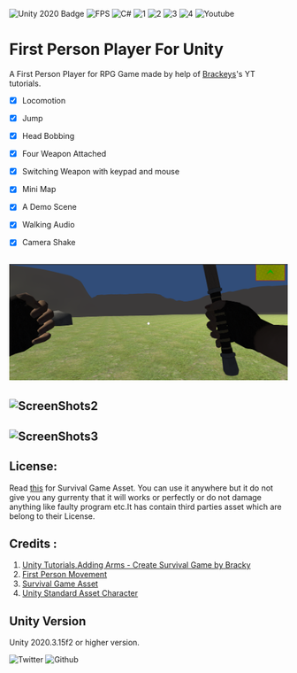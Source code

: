 ![Unity 2020 Badge](https://img.shields.io/badge/Unity-2020-blue)
![FPS](https://img.shields.io/badge/FPS-for%20Unity-blue)
![C#](https://img.shields.io/badge/C-%23-lightgrey)
![1](https://img.shields.io/github/issues/baponkar/First-Person-Player-for-Unity)
![2](https://img.shields.io/github/forks/baponkar/First-Person-Player-for-Unity)
![3](https://img.shields.io/github/stars/baponkar/First-Person-Player-for-Unity)
![4](https://img.shields.io/github/license/baponkar/First-Person-Player-for-Unity)
![Youtube](https://img.shields.io/youtube/views/jja6asSY9vE?style=social)


# First Person Player For Unity

A First Person Player for RPG Game made by help of [Brackeys](https://www.youtube.com/c/Brackeys)'s YT tutorials.

- [x] Locomotion
- [x] Jump
- [x] Head Bobbing
- [x] Four Weapon Attached
- [x] Switching Weapon with keypad and mouse
- [x] Mini Map
- [x] A Demo Scene
- [x] Walking Audio 
- [x] Camera Shake


## ![ScreenShots1](Screenshots/Screenshot1.png)
## ![ScreenShots2](Screenshots/Screenshot2.png)
## ![ScreenShots3](Screenshots/Screenshot3.png)

## License:
Read [this](https://devassets.com/guidelines/) for Survival Game Asset.
You can use it anywhere but it do not give you any gurrenty that it will works or perfectly or do not damage anything like faulty program etc.It has contain third parties asset which are belong to their License.

## Credits :
1. [Unity Tutorials,Adding Arms - Create Survival Game by Bracky ](https://www.youtube.com/watch?v=OUQuHf8M9XQ)
2. [First Person Movement](https://www.youtube.com/watch?v=_QajrabyTJc)
3. [Survival Game Asset](https://devassets.com/assets/survival-game-assets/)
4. [Unity Standard Asset Character](https://github.com/Unity-Technologies/Standard-Assets-Characters)


## Unity Version
Unity 2020.3.15f2 or higher version.



![Twitter](https://img.shields.io/twitter/follow/kar_bapon?style=social)
![Github](https://img.shields.io/github/followers/baponkar?style=social)
